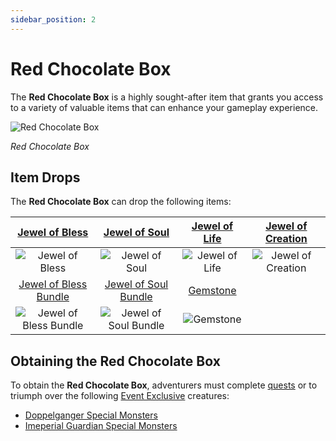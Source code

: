 ```yaml
---
sidebar_position: 2
---
```


# Red Chocolate Box

The **Red Chocolate Box** is a highly sought-after item that grants you access to a variety of valuable items that can enhance your gameplay experience.

![Red Chocolate Box](/img/items/item-bags/red-chocolate-box.png)

_Red Chocolate Box_

## Item Drops

The **Red Chocolate Box** can drop the following items:

|    [Jewel of Bless](/items/jewels/regular-jewels/jewel-of-bless)     |    [Jewel of Soul](/items/jewels/regular-jewels/jewel-of-soul)     | [Jewel of Life](/items/jewels/regular-jewels/jewel-of-life) | [Jewel of Creation](/items/jewels/regular-jewels/jewel-of-creation) |
| :------------------------------------------------------------------: | :----------------------------------------------------------------: | :---------------------------------------------------------: | :-----------------------------------------------------------------: |
|            ![Jewel of Bless](/img/items/jewels/bless.png)            |            ![Jewel of Soul](/img/items/jewels/soul.png)            |        ![Jewel of Life](/img/items/jewels/life.png)         |        ![Jewel of Creation](/img/items/jewels/creation.png)         |
| [Jewel of Bless Bundle](/items/jewels/regular-jewels/jewel-of-bless) | [Jewel of Soul Bundle](/items/jewels/regular-jewels/jewel-of-soul) |      [Gemstone](/items/jewels/regular-jewels/gemstone)      |
|       ![Jewel of Bless Bundle](/img/items/jewels/bless-10.png)       |       ![Jewel of Soul Bundle](/img/items/jewels/soul-10.png)       |         ![Gemstone](/img/items/jewels/gemstone.png)         |

## Obtaining the Red Chocolate Box

To obtain the **Red Chocolate Box**, adventurers must complete [quests](/gameplay-systems/quest-system) or to triumph over the following [Event Exclusive](/category/events-exclusive-monsters) creatures:

- [Doppelganger Special Monsters](/category/doppelganger)
- [Imeperial Guardian Special Monsters](/category/imperial-guardian)
